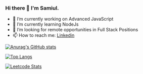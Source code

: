 
<!--
**N-E-K-0/N-E-K-0** is a ✨ _special_ ✨ repository because its `README.md` (this file) appears on your GitHub profile.

Here are some ideas to get you started:

- 🔭 I’m currently working on ...
- 🌱 I’m currently learning ...
- 👯 I’m looking to collaborate on ...
- 🤔 I’m looking for help with ...
- 💬 Ask me about ...
- 📫 How to reach me: ...
- 😄 Pronouns: ...
- ⚡ Fun fact: ...
-->


### Hi there 👋 I'm Samiul.

- 🔭 I’m currently working on Advanced JavaScript
- 🌱 I’m currently learning NodeJs
- 👯 I’m looking for remote opportunities in Full Stack Positions
- 📫 How to reach me: [Linkedin](https://www.linkedin.com/in/mohammed-samiul-islam-47a2b0a1/)

[![Anurag's GitHub stats](https://github-readme-stats.vercel.app/api?username=N-E-K-0&show_icons=true&theme=github_dark&count_private=true&include_all_commits=true&hide=stars,contribs)](https://github.com/N-E-K-0)

[![Top Langs](https://github-readme-stats.vercel.app/api/top-langs/?username=N-E-K-0&layout=compact&theme=dark&width=500)](https://github.com/N-E-K-0/github-readme-stats)

[![Leetcode Stats](https://leetcard.jacoblin.cool/Mohammed_Samiul_Islam?theme=dark&ext=activity&animation=true&width=500&height=250&border=0&radius=20)](https://leetcode.com/Mohammed_Samiul_Islam/)

